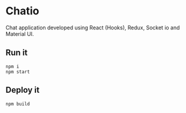# Chatio

Chat application developed using React (Hooks), Redux, Socket io and Material UI. 

## Run it
```
npm i
npm start
```
## Deploy it
```
npm build
```
